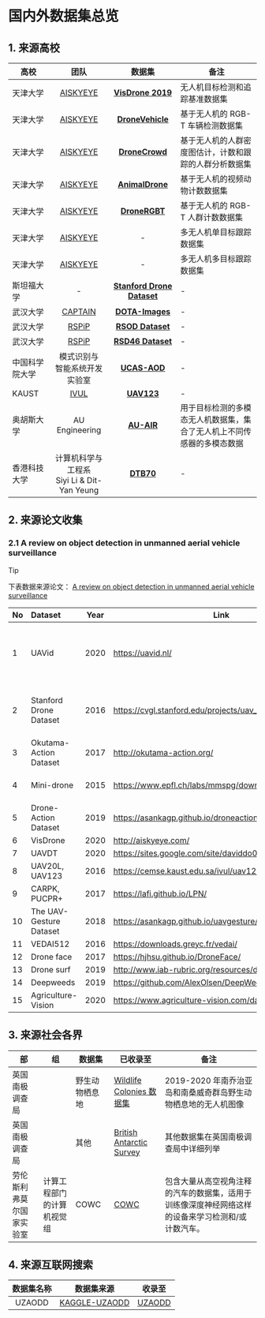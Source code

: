 # 国内外数据集总览

## 1. 来源高校

| 高校      |                  团队                   |                                            数据集                                             | 备注                                  |
|---------|:-------------------------------------:|:------------------------------------------------------------------------------------------:|-------------------------------------|
| 天津大学    |   [AISKYEYE](md/teams/aiskyeye.md)    |                [**VisDrone 2019**](md/datasets/vis-drone/vis-drone-2019.md)                | 无人机目标检测和追踪基准数据集                     |
| 天津大学    |   [AISKYEYE](md/teams/aiskyeye.md)    |                 [**DroneVehicle**](md/datasets/vis-drone/drone-vehicle.md)                 | 基于无人机的 RGB-T 车辆检测数据集                |
| 天津大学    |   [AISKYEYE](md/teams/aiskyeye.md)    |                   [**DroneCrowd**](md/datasets/vis-drone/drone-crowd.md)                   | 基于无人机的人群密度图估计，计数和跟踪的人群分析数据集         |
| 天津大学    |   [AISKYEYE](md/teams/aiskyeye.md)    |                  [**AnimalDrone**](md/datasets/vis-drone/drone-animal.md)                  | 基于无人机的视频动物计数数据集                     |
| 天津大学    |   [AISKYEYE](md/teams/aiskyeye.md)    |                   [**DroneRGBT**](/md/datasets/vis-drone/drone-rgbt.md)                    | 基于无人机的 RGB-T 人群计数数据集                |
| 天津大学    |   [AISKYEYE](md/teams/aiskyeye.md)    |                                             -                                              | 多无人机单目标跟踪数据集                        |
| 天津大学    |   [AISKYEYE](md/teams/aiskyeye.md)    |                                             -                                              | 多无人机多目标跟踪数据集                        |
| 斯坦福大学   |                   -                   | [**Stanford Drone Dataset**](md/datasets/stanford-drone-dataset/stanford-drone-dataset.md) | -                                   |
| 武汉大学    |  [CAPTAIN](md/teams/captain-whu.md)   |                 [**DOTA-Images**](md/datasets/dota-images/dota-images.md)                  | -                                   |
| 武汉大学    |      [RSPiP](md/teams/rspip.md)       |                        [**RSOD Dataset**](md/datasets/rsod/rsod.md)                        | -                                   |
| 武汉大学    |      [RSPiP](md/teams/rspip.md)       |                     [**RSD46 Dataset**](md/datasets/rsd-46/rsd-46.md)                      | -                                   |
| 中国科学院大学 |          模式识别与<br/>智能系统开发实验室          |                      [**UCAS-AOD**](md/datasets/ucas-aod/ucas-aod.md)                      | -                                   |
| KAUST   |       [IVUL](md/teams/ivul.md)        |                         [**UAV123**](md/datasets/uav123/uav123.md)                         | -                                   |
| 奥胡斯大学   |            AU Engineering             |                         [**AU-AIR**](md/datasets/au-air/au-air.md)                         | 用于目标检测的多模态无人机数据集，集合了无人机上不同传感器的多模态数据 |
| 香港科技大学  | 计算机科学与工程系<br/>Siyi Li & Dit-Yan Yeung |                          [**DTB70**](md/datasets/dtb70/dtb70.md)                           | -                                   |

## 2. 来源论文收集

### 2.1 A review on object detection in unmanned aerial vehicle surveillance

> [!TIP]
> 下表数据来源论文：
> [A review on object detection in unmanned aerial vehicle surveillance](https://doi.org/10.1016/j.ijcce.2021.11.005)

| No | Dataset                 | Year | Link                                                     | Objects                                                                |   Number   |       Resolution       |
|----|:------------------------|------|----------------------------------------------------------|------------------------------------------------------------------------|:----------:|:----------------------:|
| 1  | UAVid                   | 2020 | https://uavid.nl/                                        | Car, Building, Low,Vegetation, Human,Tree, Background clutter,and Road |    300     | 4096×2160 or 3840×2160 |
| 2  | Stanford Drone Dataset  | 2016 | https://cvgl.stanford.edu/projects/uav_data/             | Skateboard, cart, Pedestrian, Bicyclist, bus, and car                  |   929.5k   |       1400×1904        |
| 3  | Okutama-Action Dataset  | 2017 | http://okutama-action.org/                               | Human actions                                                          |   77.4k    |       3840×2160        |
| 4  | Mini-drone              | 2015 | https://www.epfl.ch/labs/mmspg/downloads/mini-drone/     | Human actions in the parking area                                      |   23.3k    |       1920×1080        |
| 5  | Drone-Action Dataset    | 2019 | https://asankagp.github.io/droneaction/                  | Human actions                                                          |   66.9k    |       1920×1080        |
| 6  | VisDrone                | 2020 | http://aiskyeye.com/                                     | Vehicles                                                               |   10209    |       2000×1500        |
| 7  | UAVDT                   | 2020 | https://sites.google.com/site/daviddo0323/projects/uavdt | Vehicles                                                               |    80k     |        1080×540        |
| 8  | UAV20L, UAV123          | 2016 | https://cemse.kaust.edu.sa/ivul/uav123                   | Person, car, and building                                              | 58.7k 110k |        1280×720        |
| 9  | CARPK, PUCPR+           | 2017 | https://lafi.github.io/LPN/                              | Car                                                                    |    1448    |        1280×720        |
| 10 | The UAV-Gesture Dataset | 2018 | https://asankagp.github.io/uavgesture/                   | Human action                                                           |   37.2k    |       1920×1080        |
| 11 | VEDAI512                | 2016 | https://downloads.greyc.fr/vedai/                        | Vehicles                                                               |    1.2k    |       1024×1024        |
| 12 | Drone face              | 2017 | https://hjhsu.github.io/DroneFace/                       | Human face                                                             |    620     |       3680×2760        |
| 13 | Drone surf              | 2019 | http://www.iab-rubric.org/resources/dronesurf.html       | Human face                                                             |  411.5 k   |        1280×720        |
| 14 | Deepweeds               | 2019 | https://github.com/AlexOlsen/DeepWeeds                   | Weeds                                                                  |   17.5 k   |       1920×1200        |
| 15 | Agriculture-Vision      | 2020 | https://www.agriculture-vision.com/dataset               | Agriculture patterns                                                   |   94.9 k   |        512×512         |

## 3. 来源社会各界

| 部            | 组             | 数据集     | 已收录至                                                                   | 备注                                                |
|--------------|---------------|---------|------------------------------------------------------------------------|---------------------------------------------------|
| 英国南极调查局      |               | 野生动物栖息地 | [Wildlife Colonies 数据集](md/datasets/british-antarctic-survey/01483.md) | 2019-2020 年南乔治亚岛和南桑威奇群岛野生动物栖息地的无人机图像              |
| 英国南极调查局      |               | 其他      | [British Antarctic Survey](md/teams/british-antarctic-survey.md)       | 其他数据集在英国南极调查局中详细列举                                |
| 劳伦斯利弗莫尔国家实验室 | 计算工程部门的计算机视觉组 | COWC    | [COWC](md/datasets/cowc/cowc.md)                                       | 包含大量从高空视角注释的汽车的数据集，适用于训练像深度神经网络这样的设备来学习检测和/或计数汽车。 |

## 4. 来源互联网搜索

| 数据集名称  |                                                 数据集来源                                                 |                  收录至                   |
|:------:|:-----------------------------------------------------------------------------------------------------:|:--------------------------------------:|
| UZAODD | [KAGGLE-UZAODD](https://www.kaggle.com/datasets/sganderla/urban-zone-aerial-object-detection-dataset) | [UZAODD](md/datasets/uzaodd/uzaodd.md) |

